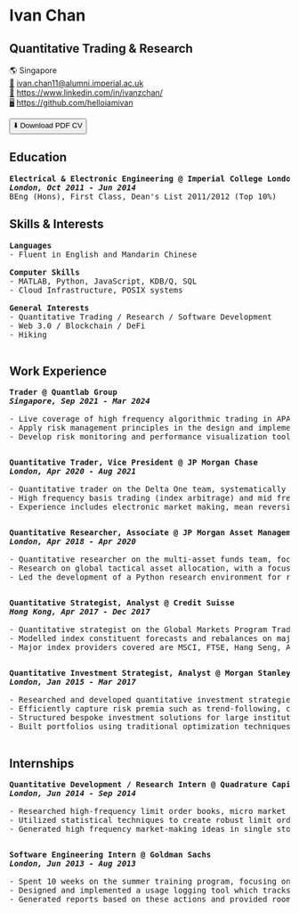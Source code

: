 # **Ivan Chan**
## Quantitative Trading & Research



🌎 Singapore\
[📧](mailto:ivan.chan11@alumni.imperial.ac.uk) ivan.chan11@alumni.imperial.ac.uk\
[👤](https://www.linkedin.com/in/ivanzchan/) https://www.linkedin.com/in/ivanzchan/ \
[🖥](https://github.com/helloiamivan) https://github.com/helloiamivan

<!-- PDF Download -->
 <a href="./files/IVAN_CHAN.pdf" download="IVAN_CHAN">
 <button class="btn"><i class="fa fa-download"></i>
 ⬇️ Download PDF CV</button></a>

Education
---------------------------------------------------------------------------------------------------------
<pre>
<b>Electrical & Electronic Engineering @ Imperial College London
<i>London, Oct 2011 - Jun 2014</i></b>
BEng (Hons), First Class, Dean's List 2011/2012 (Top 10%)
</pre>

Skills & Interests
---------------------------------------------------------------------------------------------------------
<pre>
<b>Languages</b>
- Fluent in English and Mandarin Chinese

<b>Computer Skills</b>
- MATLAB, Python, JavaScript, KDB/Q, SQL
- Cloud Infrastructure, POSIX systems

<b>General Interests</b>
- Quantitative Trading / Research / Software Development
- Web 3.0 / Blockchain / DeFi
- Hiking

</pre>

Work Experience
---------------------------------------------------------------------------------------------------------
<pre>
<b>Trader @ Quantlab Group
<i>Singapore, Sep 2021 - Mar 2024</i></b>

- Live coverage of high frequency algorithmic trading in APAC exchanges
- Apply risk management principles in the design and implementation of new quantitative trading strategies and the optimization of existing strategies
- Develop risk monitoring and performance visualization tools to aid in strategy maintenance

</pre>

<pre>
<b>Quantitative Trader, Vice President @ JP Morgan Chase
<i>London, Apr 2020 - Aug 2021</i></b>

- Quantitative trader on the Delta One team, systematically trading ETFs, single stocks and futures across global exchanges
- High frequency basis trading (index arbitrage) and mid frequency single stocks long / short strategies
- Experience includes electronic market making, mean reversion, momentum, alternative factor-based and sentiment models

</pre>

<pre>
<b>Quantitative Researcher, Associate @ JP Morgan Asset Management
<i>London, Apr 2018 - Apr 2020</i></b>

- Quantitative researcher on the multi-asset funds team, focusing on systematic global macro and active asset allocation strategies
- Research on global tactical asset allocation, with a focus on signal generation using traditional factor models and modern data science techniques
- Led the development of a Python research environment for rapidly prototyping and back-testing systematic signals

</pre>

<pre>
<b>Quantitative Strategist, Analyst @ Credit Suisse
<i>Hong Kong, Apr 2017 - Dec 2017</i></b>

- Quantitative strategist on the Global Markets Program Trading desk, focusing on index reconstitution trades
- Modelled index constituent forecasts and rebalances on major APAC equity indices, special situations and their effects on index money flows
- Major index providers covered are MSCI, FTSE, Hang Seng, ASX and TOPIX, with a focus on regional indices

</pre>

<pre>
<b>Quantitative Investment Strategist, Analyst @ Morgan Stanley
<i>London, Jan 2015 - Mar 2017</i></b>

- Researched and developed quantitative investment strategies, focusing on factor-based models in single stock equities and cross asset futures
- Efficiently capture risk premia such as trend-following, carry, value and momentum across various asset classes using systematic models
- Structured bespoke investment solutions for large institutional clients (live trade mandates of ~2bn USD)
- Built portfolios using traditional optimization techniques as well as unsupervised machine learning techniques to minimize risk and drawdowns

</pre>

Internships
---------------------------------------------------------------------------------------------------------
<pre>
<b>Quantitative Development / Research Intern @ Quadrature Capital LLP
<i>London, Jun 2014 - Sep 2014</i></b>

- Researched high-frequency limit order books, micro market structure and systematic trading strategies in NASDAQ equities
- Utilized statistical techniques to create robust limit order arrival predictors from historical tick data feeds
- Generated high frequency market-making ideas in single stocks, designed efficient implementation algorithms and backtested the strategies

</pre>

<pre>
<b>Software Engineering Intern @ Goldman Sachs
<i>London, Jun 2013 - Aug 2013</i></b>

- Spent 10 weeks on the summer training program, focusing on Java/Slang development for fixed income trading applications
- Designed and implemented a usage logging tool which tracks a trader’s actions and performed analysis on his behaviour
- Generated reports based on these actions and provided room for automated trade reporting and enhanced feature migration

</pre>
